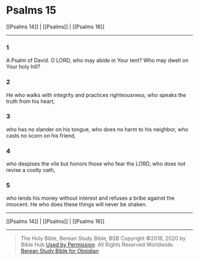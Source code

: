 # Psalms 15

[[Psalms 14]] | [[Psalms]] | [[Psalms 16]]

---

### 1
A Psalm of David. O LORD, who may abide in Your tent? Who may dwell on Your holy hill?

### 2
He who walks with integrity and practices righteousness, who speaks the truth from his heart,

### 3
who has no slander on his tongue, who does no harm to his neighbor, who casts no scorn on his friend,

### 4
who despises the vile but honors those who fear the LORD, who does not revise a costly oath,

### 5
who lends his money without interest and refuses a bribe against the innocent. He who does these things will never be shaken.

---

[[Psalms 14]] | [[Psalms]] | [[Psalms 16]]

---

> The Holy Bible, Berean Study Bible, BSB
> Copyright &copy;2016, 2020 by Bible Hub
> [Used by Permission](https://berean.bible/terms.htm). All Rights Reserved Worldwide.
> [Berean Study Bible for Obsidian](https://github.com/gapmiss/berean-study-bible-for-obsidian)

